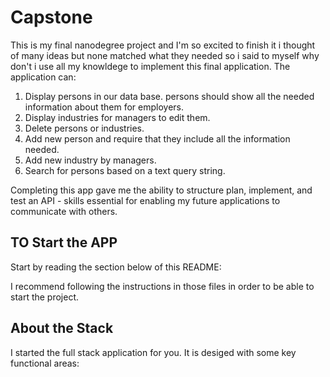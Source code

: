 # Capstone


This is my final nanodegree project and I'm so excited to finish it i thought of many ideas but none matched what they needed so i said to myself why don't i use all my knowldege to implement this final application. 
The application can:

1) Display persons in our data base. persons should show all the needed information about them for employers.
2) Display industries for managers to edit them.
3) Delete persons or industries.
4) Add new person and require that they include all the information needed.
5) Add new industry by managers.
6) Search for persons based on a text query string.

Completing this app gave me the ability to structure plan, implement, and test an API - skills essential for enabling my future applications to communicate with others.


## TO Start the APP

Start by reading the section below of this README:

I recommend following the instructions in those files in order to be able to start the project.


## About the Stack

I started the full stack application for you. It is desiged with some key functional areas:
